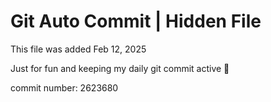 # Git Auto Commit | Hidden File

This file was added Feb 12, 2025

Just for fun and keeping my daily git commit active 🤪

commit number: 2623680
